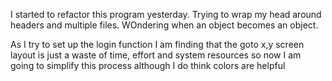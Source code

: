 I started to refactor this program yesterday.
Trying to wrap my head around headers and multiple files.
WOndering when an object becomes an object.

As I try to set up the login function I am finding that
the goto x,y screen layout is just a waste of time, effort and system resources
so now I am going to simplify this process although I do think colors are helpful
